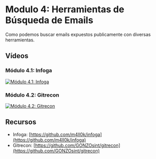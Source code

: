 # Modulo 4: Herramientas de Búsqueda de Emails

Como podemos buscar emails expuestos publicamente con diversas herramientas.

## Vídeos

### Módulo 4.1: Infoga

[![Módulo 4.1: Infoga](https://img.youtube.com/vi/YMN0E8SFL10/0.jpg)](https://www.youtube.com/watch?v=YMN0E8SFL10)

### Módulo 4.2: Gitrecon

[![Módulo 4.2: Gitrecon](https://img.youtube.com/vi/cbfV5Eb4Rq4/0.jpg)](https://www.youtube.com/watch?v=cbfV5Eb4Rq4)

## Recursos

- Infoga: [https://github.com/m4ll0k/infoga](https://github.com/m4ll0k/infoga)
- Gitrecon: [https://github.com/GONZOsint/gitrecon](https://github.com/GONZOsint/gitrecon)
